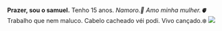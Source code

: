 **Prazer, sou o samuel.**
Tenho 15 anos.
_Namoro.💍_
_Amo minha mulher.🫀_
Trabalho que nem maluco.
Cabelo cacheado véi podi.
Vivo cançado.❄️
![](https://media.tenor.com/5TOEO--Gjt4AAAAM/neymar-world-cup.gif)
